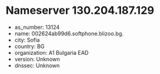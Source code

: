 # Nameserver 130.204.187.129

* as_number: 13124
* name: 002624ab99d6.softphone.blizoo.bg.
* city: Sofia
* country: BG
* organization: A1 Bulgaria EAD
* version: Unknown
* dnssec: Unknown
